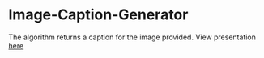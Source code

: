 # Image-Caption-Generator
The algorithm returns a caption for the image provided.
View presentation [here](https://www.canva.com/design/DAEMFHRj8xw/3v4c0-NQm1yofe38z4fEVg/view?utm_content=DAEMFHRj8xw&utm_campaign=designshare&utm_medium=link&utm_source=sharebutton)
